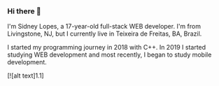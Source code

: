 ### Hi there 👋

[1.1]: http://i.imgur.com/tXSoThF.png
<!--
**sidneylopes/sidneylopes** is a ✨ _special_ ✨ repository because its `README.md` (this file) appears on your GitHub profile. -->

I'm Sidney Lopes, a 17-year-old full-stack WEB developer. I'm from Livingstone, NJ, but I currently live in Teixeira de Freitas, BA, Brazil.

I started my programming journey in 2018 with C++. In 2019 I started studying WEB development and most recently, I began to study mobile development.



[![alt text]1.1]

